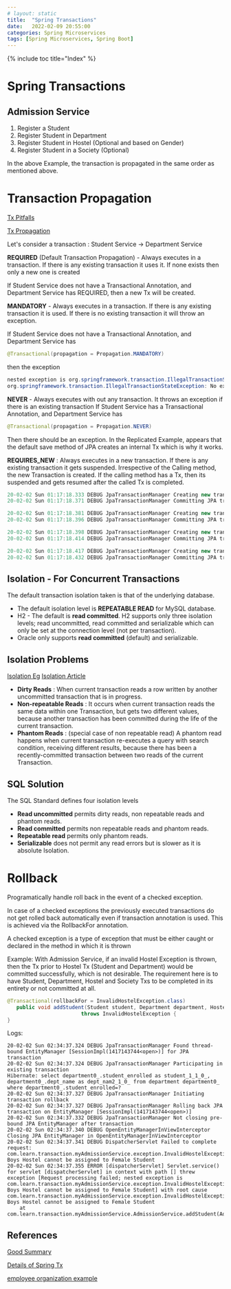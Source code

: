 ```yaml
---
# layout: static
title:  "Spring Transactions"
date:   2022-02-09 20:55:00
categories: Spring Microservices
tags: [Spring Microservices, Spring Boot]
---
```

{% include toc title="Index" %}


# Spring Transactions


## Admission Service

1. Register a Student
2. Register Student in Department
3. Register Student in Hostel (Optional and based on Gender)
4. Register Student in a Society (Optional)

In the above Example, the transaction is propagated in the same order as mentioned above.

# Transaction Propagation

[Tx Pitfalls](https://medium.com/@safa_ertekin/common-transaction-propagation-pitfalls-in-spring-framework-2378ee7d6521)

[Tx Propagation](https://www.javainuse.com/spring/boot-transaction-propagation)

Let's consider a transaction : Student Service -> Department Service

**REQUIRED** (Default Transaction Propagation) - Always executes in a transaction. If there is any existing transaction it uses it. 
If none exists then only a new one is created

If Student Service does not have a Transactional Annotation, and Department Service has REQUIRED, then a new Tx will be created.


**MANDATORY** - Always executes in a transaction. If there is any existing transaction it is used. If there is no existing transaction it will throw an exception.

If Student Service does not have a Transactional Annotation, and Department Service has 
```java
@Transactional(propagation = Propagation.MANDATORY)
```
then the exception 
```java
nested exception is org.springframework.transaction.IllegalTransactionStateException: No existing transaction found for transaction marked with propagation 'mandatory'] with root cause
org.springframework.transaction.IllegalTransactionStateException: No existing transaction found for transaction marked with propagation 'mandatory' 
```

**NEVER** - Always executes with out any transaction. It throws an exception if there is an existing transaction
If Student Service has a Transactional Annotation, and Department Service has 
```java
@Transactional(propagation = Propagation.NEVER)
```
Then there should be an exception. In the Replicated Example, appears that the default save method of JPA creates an internal Tx which is why it works.

**REQUIRES_NEW** : Always executes in a new transaction. If there is any existing transaction it gets suspended.
Irrespective of the Calling method, the new Transaction is created. If the calling method has a Tx, then its suspended and gets resumed after the called Tx is completed.


```java
20-02-02 Sun 01:17:18.333 DEBUG JpaTransactionManager Creating new transaction with name [org.springframework.data.jpa.repository.support.SimpleJpaRepository.save]: PROPAGATION_REQUIRED,ISOLATION_DEFAULT
20-02-02 Sun 01:17:18.371 DEBUG JpaTransactionManager Committing JPA transaction on EntityManager [SessionImpl(1422485332<open>)]

20-02-02 Sun 01:17:18.381 DEBUG JpaTransactionManager Creating new transaction with name [com.learn.transaction.myAdmissionService.daoService.DepartmentService.saveDepartment]: PROPAGATION_REQUIRES_NEW,ISOLATION_DEFAULT
20-02-02 Sun 01:17:18.396 DEBUG JpaTransactionManager Committing JPA transaction on EntityManager [SessionImpl(1422485332<open>)]

20-02-02 Sun 01:17:18.398 DEBUG JpaTransactionManager Creating new transaction with name [com.learn.transaction.myAdmissionService.daoService.HostelService.saveHostel]: PROPAGATION_REQUIRES_NEW,ISOLATION_DEFAULT
20-02-02 Sun 01:17:18.414 DEBUG JpaTransactionManager Committing JPA transaction on EntityManager [SessionImpl(1422485332<open>)]

20-02-02 Sun 01:17:18.417 DEBUG JpaTransactionManager Creating new transaction with name [com.learn.transaction.myAdmissionService.daoService.SocietyService.saveSociety]: PROPAGATION_REQUIRES_NEW,ISOLATION_DEFAULT
20-02-02 Sun 01:17:18.432 DEBUG JpaTransactionManager Committing JPA transaction on EntityManager [SessionImpl(1422485332<open>)]
```
## Isolation - For Concurrent Transactions

The default transaction isolation taken is that of the underlying database.

* The default isolation level is **REPEATABLE READ**  for MySQL database.
* H2 - The default is **read committed**. H2 supports only three isolation levels; read uncommitted, read committed and serializable 
which can only be set at the connection level (not per transaction).
* Oracle only supports **read committed** (default) and serializable.

## Isolation Problems
[Isolation Eg](https://www.javainuse.com/spring/boot-transaction-isolation)
[Isolation Article](https://medium.com/@elliotchance/sql-transaction-isolation-levels-explained-50d1a2f90d8f)

* **Dirty Reads** : When current transaction reads a row written by another uncommitted transaction that is in progress.
* **Non-repeatable Reads** : It occurs when current transaction reads the same data within one Transaction, but gets two 
different values, because another transaction has been committed during the life of the current transaction.
* **Phantom Reads** : (special case of non repeatable read) A phantom read happens when current transaction re-executes 
a query with search condition, receiving different results, because there has been a recently-committed transaction 
between two reads of the current Transaction.

## SQL Solution
The SQL Standard defines four isolation levels 

* **Read uncommitted** permits dirty reads, non repeatable reads and phantom reads.
* **Read committed** permits non repeatable reads and phantom reads.
* **Repeatable read** permits only phantom reads.
* **Serializable** does not permit any read errors but is slower as it is absolute Isolation.


# Rollback

Programatically handle roll back in the event of a checked exception.

In case of a checked exceptions the previously executed transactions do not get rolled back automatically even if transaction annotation is used. 
This is achieved via the RollbackFor annotation.

A checked exception is a type of exception that must be either caught or declared in the method in which it is thrown

Example: With Admission Service, if an invalid Hostel Exception is thrown, then the Tx prior to Hostel Tx (Student and Department) would be committed successfully, which is not desirable.
The requirement here is to have Student, Department, Hostel and Society Txs to be completed in its entirety or not committed at all.


```java
@Transactional(rollbackFor = InvalidHostelException.class)
   public void addStudent(Student student, Department department, Hostel hostel, Society society)
                        throws InvalidHostelException {
}
```

Logs:
```log
20-02-02 Sun 02:34:37.324 DEBUG JpaTransactionManager Found thread-bound EntityManager [SessionImpl(1417143744<open>)] for JPA transaction
20-02-02 Sun 02:34:37.324 DEBUG JpaTransactionManager Participating in existing transaction
Hibernate: select department0_.student_enrolled as student_1_1_0_, department0_.dept_name as dept_nam2_1_0_ from department department0_ where department0_.student_enrolled=?
20-02-02 Sun 02:34:37.327 DEBUG JpaTransactionManager Initiating transaction rollback
20-02-02 Sun 02:34:37.327 DEBUG JpaTransactionManager Rolling back JPA transaction on EntityManager [SessionImpl(1417143744<open>)]
20-02-02 Sun 02:34:37.332 DEBUG JpaTransactionManager Not closing pre-bound JPA EntityManager after transaction
20-02-02 Sun 02:34:37.340 DEBUG OpenEntityManagerInViewInterceptor Closing JPA EntityManager in OpenEntityManagerInViewInterceptor
20-02-02 Sun 02:34:37.341 DEBUG DispatcherServlet Failed to complete request: com.learn.transaction.myAdmissionService.exception.InvalidHostelException: Boys Hostel cannot be assigned to Female Student
20-02-02 Sun 02:34:37.355 ERROR [dispatcherServlet] Servlet.service() for servlet [dispatcherServlet] in context with path [] threw exception [Request processing failed; nested exception is com.learn.transaction.myAdmissionService.exception.InvalidHostelException: Boys Hostel cannot be assigned to Female Student] with root cause
com.learn.transaction.myAdmissionService.exception.InvalidHostelException: Boys Hostel cannot be assigned to Female Student
	at com.learn.transaction.myAdmissionService.AdmissionService.addStudent(AdmissionService.java:42)
```

## References

[Good Summary](https://stackoverflow.com/questions/8490852/spring-transactional-isolation-propagation)

[Details of Spring Tx](https://www.marcobehler.com/guides/spring-transaction-management-transactional-in-depth)

[employee organization example](https://www.javainuse.com/spring/boot-transaction)
